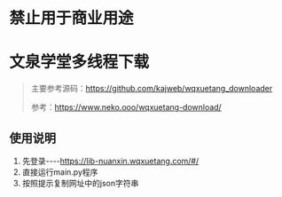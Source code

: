 

# 禁止用于商业用途

# 文泉学堂多线程下载

> 主要参考源码：https://github.com/kajweb/wqxuetang_downloader
>
> 参考：https://www.neko.ooo/wqxuetang-download/

## 使用说明

1. 先登录----https://lib-nuanxin.wqxuetang.com/#/
2. 直接运行main.py程序
3. 按照提示复制网址中的json字符串

